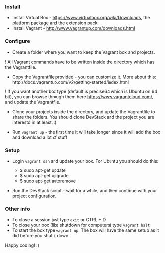 ### Install

- Install Virtual Box - https://www.virtualbox.org/wiki/Downloads, the platform 
package and the extension pack
- Install Vagrant - http://www.vagrantup.com/downloads.html

### Configure
 
 - Create a folder where you want to keep the Vagrant box and projects. 

 ! All Vagrant commands have to be written inside the directory which has the
 Vagrantfile.

 - Copy the Vagrantfile provided - you can customize it. More about this:
 http://docs.vagrantup.com/v2/getting-started/index.html

 ! If you want another box type (default is precise64 which is Ubuntu on 64 bit),
 you can browse through them here https://www.vagrantcloud.com/, and update the
 Vagrantfile.

 - Clone your projects inside the directory, and update the Vagrantfile to
 share the folders. You should clone DevStack and the project you are interestd
 in at least. :)

 - Run `vagrant up` - the first time it will take longer, since it will add
 the box and download a lot of stuff

 ### Setup

 - Login `vagrant ssh` and update your box. For Ubuntu you should do this:
    - $ sudo apt-get update
    - $ sudo apt-get upgrade
    - $ sudo apt-get autoremove

- Run the DevStack script - wait for a while, and then continue with your
project configuration.


### Other info

- To close a session just type `exit` or CTRL + D
- To close your box (like shutdown for computers) type `vagrant halt`
- To start the box type `vagrant up`. The box will have the same setup as it did
before you shut it down.


Happy coding! :)
